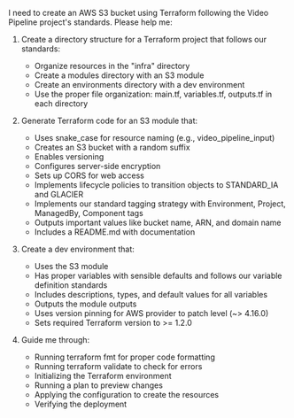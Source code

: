 I need to create an AWS S3 bucket using Terraform following the Video Pipeline project's standards. Please help me:

1. Create a directory structure for a Terraform project that follows our standards:
   - Organize resources in the "infra" directory
   - Create a modules directory with an S3 module
   - Create an environments directory with a dev environment
   - Use the proper file organization: main.tf, variables.tf, outputs.tf in each directory

2. Generate Terraform code for an S3 module that:
   - Uses snake_case for resource naming (e.g., video_pipeline_input)
   - Creates an S3 bucket with a random suffix
   - Enables versioning
   - Configures server-side encryption
   - Sets up CORS for web access
   - Implements lifecycle policies to transition objects to STANDARD_IA and GLACIER
   - Implements our standard tagging strategy with Environment, Project, ManagedBy, Component tags
   - Outputs important values like bucket name, ARN, and domain name
   - Includes a README.md with documentation

3. Create a dev environment that:
   - Uses the S3 module
   - Has proper variables with sensible defaults and follows our variable definition standards
   - Includes descriptions, types, and default values for all variables
   - Outputs the module outputs
   - Uses version pinning for AWS provider to patch level (~> 4.16.0)
   - Sets required Terraform version to >= 1.2.0

4. Guide me through:
   - Running terraform fmt for proper code formatting
   - Running terraform validate to check for errors
   - Initializing the Terraform environment
   - Running a plan to preview changes
   - Applying the configuration to create the resources
   - Verifying the deployment